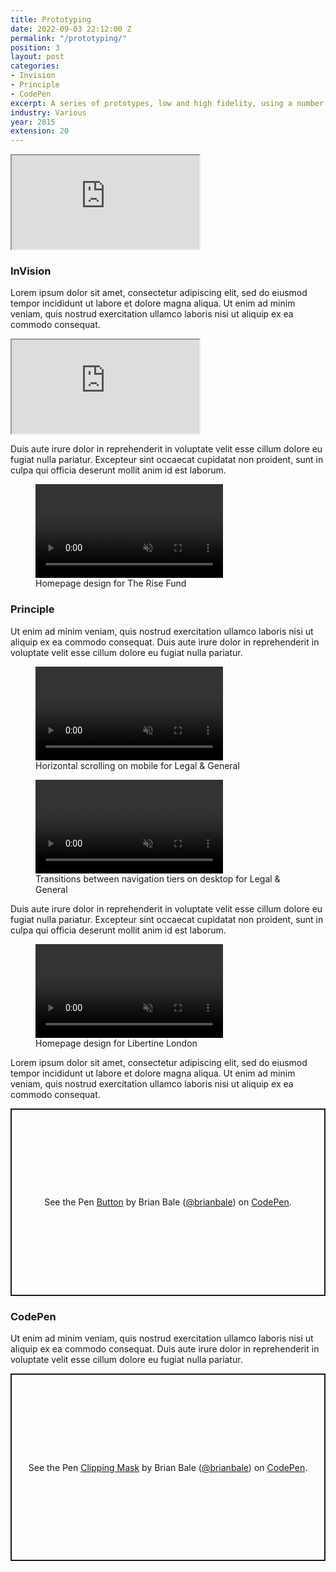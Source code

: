 ```yaml
---
title: Prototyping
date: 2022-09-03 22:12:00 Z
permalink: "/prototyping/"
position: 3
layout: post
categories:
- Invision
- Principle
- CodePen
excerpt: A series of prototypes, low and high fidelity, using a number of tools.
industry: Various
year: 2015
extension: 20
---
```


<div class="invision-embed">
    <iframe src="https://invis.io/HQZVIUBPKSU"></iframe>
</div>

### InVision

Lorem ipsum dolor sit amet, consectetur adipiscing elit, sed do eiusmod tempor incididunt ut labore et dolore magna aliqua. Ut enim ad minim veniam, quis nostrud exercitation ullamco laboris nisi ut aliquip ex ea commodo consequat.

<div class="invision-embed">
    <iframe src="https://invis.io/PKZVIQOE9Z4"></iframe>
</div>

 Duis aute irure dolor in reprehenderit in voluptate velit esse cillum dolore eu fugiat nulla pariatur. Excepteur sint occaecat cupidatat non proident, sunt in culpa qui officia deserunt mollit anim id est laborum.

 <figure>
    <video controls muted playsinline src="https://cdn.videvo.net/videvo_files/video/free/2013-08/large_watermarked/hd0992_preview.mp4"></video>
    <figcaption>Homepage design for The Rise Fund</figcaption>
</figure>

### Principle

Ut enim ad minim veniam, quis nostrud exercitation ullamco laboris nisi ut aliquip ex ea commodo consequat. Duis aute irure dolor in reprehenderit in voluptate velit esse cillum dolore eu fugiat nulla pariatur.

<figure>
    <video controls muted playsinline src="https://cdn.videvo.net/videvo_files/video/free/2013-08/large_watermarked/hd0992_preview.mp4"></video>
    <figcaption>Horizontal scrolling on mobile for Legal & General</figcaption>
</figure>

<figure>
    <video controls muted playsinline src="https://cdn.videvo.net/videvo_files/video/free/2013-08/large_watermarked/hd0992_preview.mp4"></video>
    <figcaption>Transitions between navigation tiers on desktop for Legal & General</figcaption>
</figure>

Duis aute irure dolor in reprehenderit in voluptate velit esse cillum dolore eu fugiat nulla pariatur. Excepteur sint occaecat cupidatat non proident, sunt in culpa qui officia deserunt mollit anim id est laborum.

<figure>
    <video controls muted playsinline src="https://cdn.videvo.net/videvo_files/video/free/2013-08/large_watermarked/hd0992_preview.mp4"></video>
    <figcaption>Homepage design for Libertine London</figcaption>
</figure>

Lorem ipsum dolor sit amet, consectetur adipiscing elit, sed do eiusmod tempor incididunt ut labore et dolore magna aliqua. Ut enim ad minim veniam, quis nostrud exercitation ullamco laboris nisi ut aliquip ex ea commodo consequat.

<p class="codepen" data-height="300" data-theme-id="light" data-default-tab="result" data-slug-hash="gJPvgr" data-user="brianbale" style="height: 300px; box-sizing: border-box; display: flex; align-items: center; justify-content: center; border: 2px solid; margin: 1em 0; padding: 1em;">
  <span>See the Pen <a href="https://codepen.io/brianbale/pen/gJPvgr">
  Button</a> by Brian Bale (<a href="https://codepen.io/brianbale">@brianbale</a>)
  on <a href="https://codepen.io">CodePen</a>.</span>
</p>

### CodePen

Ut enim ad minim veniam, quis nostrud exercitation ullamco laboris nisi ut aliquip ex ea commodo consequat. Duis aute irure dolor in reprehenderit in voluptate velit esse cillum dolore eu fugiat nulla pariatur.

<p class="codepen" data-height="300" data-theme-id="light" data-default-tab="result" data-slug-hash="ZEOwGKg" data-user="brianbale" style="height: 300px; box-sizing: border-box; display: flex; align-items: center; justify-content: center; border: 2px solid; margin: 1em 0; padding: 1em;">
  <span>See the Pen <a href="https://codepen.io/brianbale/pen/ZEOwGKg">
  Clipping Mask</a> by Brian Bale (<a href="https://codepen.io/brianbale">@brianbale</a>)
  on <a href="https://codepen.io">CodePen</a>.</span>
</p>